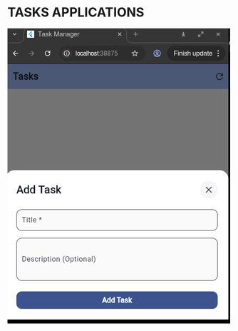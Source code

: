 # TASKS APPLICATIONS

![Alt text](https://github.com/kamau-n/flutter-irm-to-do-app/blob/main/images/Screenshot%20from%202025-07-22%2017-43-15.png)

